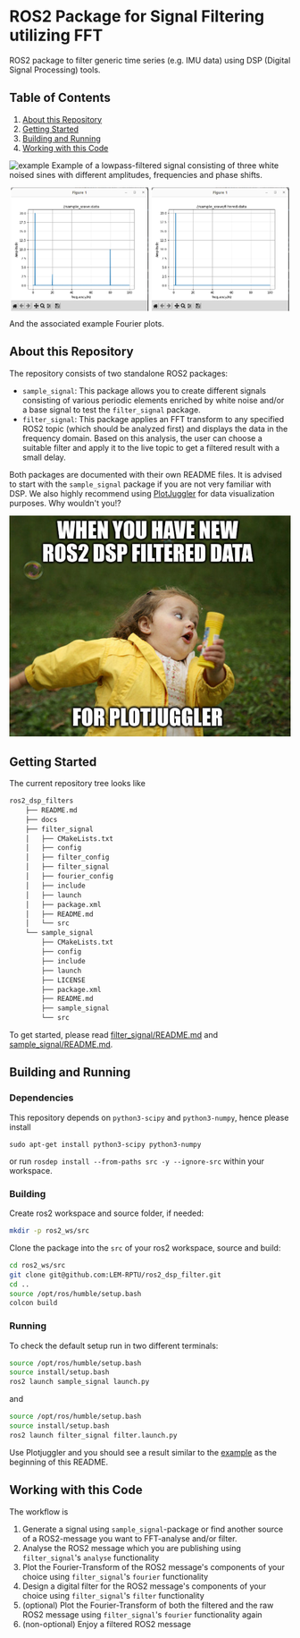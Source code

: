 # ROS2 Package for Signal Filtering utilizing FFT

ROS2 package to filter generic time series (e.g. IMU data) using DSP (Digital Signal Processing) tools.

## Table of Contents
1. [About this Repository](#about-this-repository)
2. [Getting Started](#getting-started)
3. [Building and Running](#building-and-running)
4. [Working with this Code](#working-with-this-package)

![example](./docs/example.gif)
Example of a lowpass-filtered signal consisting of three white noised sines with different amplitudes, frequencies and phase shifts.

<div style="display: flex; justify-content: space-around;">
  <img src="./docs/example_raw.png" alt="Raw Data Fourier" width="49%">
  <img src="./docs/example_filtered.png" alt="Filtered Data Fourier" width="49%">
</div>

And the associated example Fourier plots.

## About this Repository

The repository consists of two standalone ROS2 packages:
- `sample_signal`: This package allows you to create different signals consisting of various periodic elements enriched by white noise and/or a base signal to test the `filter_signal` package.
- `filter_signal`: This package applies an FFT transform to any specified ROS2 topic (which should be analyzed first) and displays the data in the frequency domain. Based on this analysis, the user can choose a suitable filter and apply it to the live topic to get a filtered result with a small delay.

Both packages are documented with their own README files. It is advised to start with the `sample_signal` package if you are not very familiar with DSP. We also highly recommend using [PlotJuggler](https://plotjuggler.io/) for data visualization purposes. Why wouldn't you!?
<p align="center"> 
<img src="./docs/plotjuggler_meme.jpg" alt="Plotjuggler Meme"> 
</p> 

## Getting Started

The current repository tree looks like
```bash
ros2_dsp_filters
    ├── README.md
    ├── docs
    ├── filter_signal
    │   ├── CMakeLists.txt
    │   ├── config
    │   ├── filter_config
    │   ├── filter_signal
    │   ├── fourier_config
    │   ├── include
    │   ├── launch
    │   ├── package.xml
    │   ├── README.md
    │   └── src
    └── sample_signal
        ├── CMakeLists.txt
        ├── config
        ├── include
        ├── launch
        ├── LICENSE
        ├── package.xml
        ├── README.md
        ├── sample_signal
        └── src
```

To get started, please read [filter_signal/README.md](./filter_signal/README.md) and [sample_signal/README.md](./sample_signal/README.md).

## Building and Running

### Dependencies

This repository depends on `python3-scipy` and `python3-numpy`, hence please install
```
sudo apt-get install python3-scipy python3-numpy
```
or run `rosdep install --from-paths src -y --ignore-src` within your workspace. 

### Building

Create ros2 workspace and source folder, if needed:
```bash
mkdir -p ros2_ws/src
``` 
Clone the package into the `src` of your ros2 workspace, source and build:

```bash 
cd ros2_ws/src
git clone git@github.com:LEM-RPTU/ros2_dsp_filter.git
cd ..
source /opt/ros/humble/setup.bash
colcon build
```

### Running

To check the default setup run in two different terminals:
```bash 
source /opt/ros/humble/setup.bash
source install/setup.bash
ros2 launch sample_signal launch.py
```
and
```bash 
source /opt/ros/humble/setup.bash
source install/setup.bash
ros2 launch filter_signal filter.launch.py
```
Use Plotjuggler and you should see a result similar to the [example](./docs/example.gif) as the beginning of this README.

## Working with this Code

The workflow is

1. Generate a signal using `sample_signal`-package or find another source of a ROS2-message you want to FFT-analyse and/or filter. 
2. Analyse the ROS2 message which you are publishing using `filter_signal`'s `analyse` functionality
3. Plot the Fourier-Transform of the ROS2 message's components of your choice using `filter_signal`'s `fourier` functionality
4. Design a digital filter for the ROS2 message's components of your choice using `filter_signal`'s `filter` functionality
5. (optional) Plot the Fourier-Transform of both the filtered and the raw ROS2 message using `filter_signal`'s `fourier` functionality again
6. (non-optional) Enjoy a filtered ROS2 message


